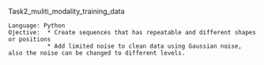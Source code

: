 Task2_muliti_modality_training_data

    Language: Python  
    Ojective:  * Create sequences that has repeatable and different shapes or positions
               * Add limited noise to clean data using Gaussian noise, also the noise can be changed to different levels.
